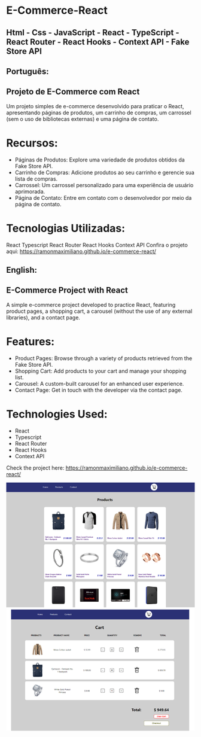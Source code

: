 # E-Commerce-React

## Html - Css - JavaScript - React - TypeScript - React Router - React Hooks - Context API - Fake Store API

## Português:

## Projeto de E-Commerce com React
Um projeto simples de e-commerce desenvolvido para praticar o React, apresentando páginas de produtos, um carrinho de compras, um carrossel (sem o uso de bibliotecas externas) e uma página de contato.

# Recursos:
- Páginas de Produtos: Explore uma variedade de produtos obtidos da Fake Store API.
- Carrinho de Compras: Adicione produtos ao seu carrinho e gerencie sua lista de compras.
- Carrossel: Um carrossel personalizado para uma experiência de usuário aprimorada.
- Página de Contato: Entre em contato com o desenvolvedor por meio da página de contato.

# Tecnologias Utilizadas:
React
Typescript
React Router
React Hooks
Context API
Confira o projeto aqui:
https://ramonmaximiliano.github.io/e-commerce-react/

## English:

## E-Commerce Project with React
A simple e-commerce project developed to practice React, featuring product pages, a shopping cart, a carousel (without the use of any external libraries), and a contact page.

# Features:
- Product Pages: Browse through a variety of products retrieved from the Fake Store API.
- Shopping Cart: Add products to your cart and manage your shopping list.
- Carousel: A custom-built carousel for an enhanced user experience.
- Contact Page: Get in touch with the developer via the contact page.

# Technologies Used:
- React
- Typescript
- React Router
- React Hooks
- Context API

Check the project here:
https://ramonmaximiliano.github.io/e-commerce-react/

![My Image](interface.png)
